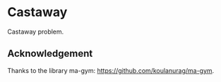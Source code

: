 # Castaway

Castaway problem.

## Acknowledgement

Thanks to the library ma-gym: https://github.com/koulanurag/ma-gym.
